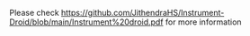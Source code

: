 Please check https://github.com/JithendraHS/Instrument-Droid/blob/main/Instrument%20droid.pdf for more information
